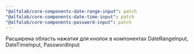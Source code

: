 ```yaml
---
"@alfalab/core-components-date-range-input": patch
"@alfalab/core-components-date-time-input": patch
"@alfalab/core-components-password-input": patch
---
```


Расширена область нажатия для кнопок в компонентах DateRangeInput, DateTimeInput, PasswordInput
